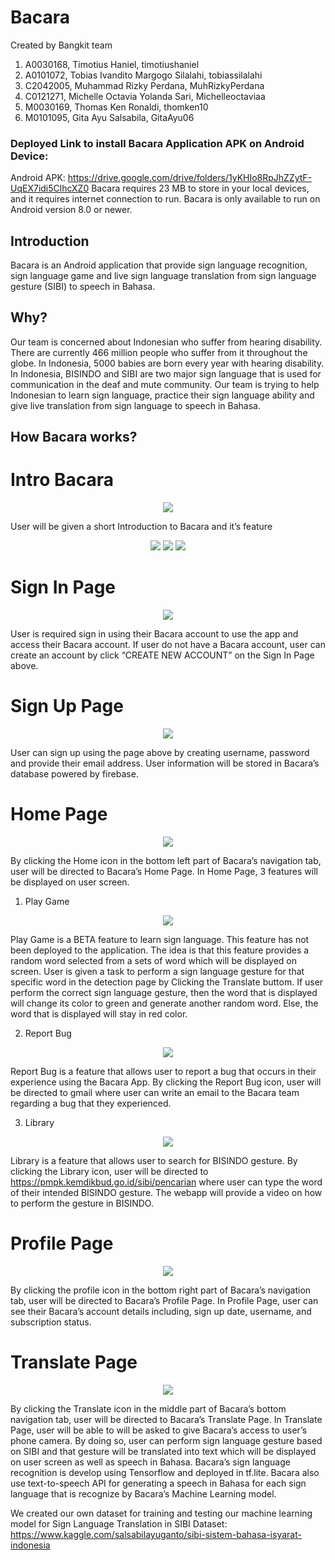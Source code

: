 # Bacara 

Created by Bangkit team 
1. A0030168, Timotius Haniel, timotiushaniel
2. A0101072, Tobias Ivandito Margogo Silalahi, tobiassilalahi
3. C2042005, Muhammad Rizky Perdana, MuhRizkyPerdana
4. C0121271, Michelle Octavia Yolanda Sari, Michelleoctaviaa
5. M0030169, Thomas Ken Ronaldi, thomken10
6. M0101095, Gita Ayu Salsabila, GitaAyu06

### Deployed Link to install Bacara Application APK on Android Device:
Android APK: https://drive.google.com/drive/folders/1yKHIo8RpJhZZytF-UqEX7idi5ClhcXZ0
Bacara requires 23 MB to store in your local devices, and it requires internet connection to run. Bacara is only available to run on Android version 8.0 or newer.

## Introduction
Bacara is an Android application that provide sign language recognition, sign language game and live sign language translation from sign language gesture (SIBI) to speech in Bahasa. 

## Why?
Our team is concerned about Indonesian who suffer from hearing disability. There are currently 466 million people who suffer from it throughout the globe. In Indonesia, 5000 babies are born every year with hearing disability. In Indonesia, BISINDO and SIBI are two major sign language that is used for communication in the deaf and mute community. Our team is trying to help Indonesian to learn sign language, practice their sign language ability and give live translation from sign language to speech in Bahasa.

## How Bacara works?

# Intro Bacara

<p align="center">
  <img src="https://github.com/GitaAyu06/Bacara_App/blob/main/Bacara%20Screen%20Shoot/1.%20Splash%20Screen.PNG">
</p>

User will be given a short Introduction to Bacara and it’s feature

<p align="center">
  <img src="https://github.com/GitaAyu06/Bacara_App/blob/main/Bacara%20Screen%20Shoot/3.%20Second%20On%20Boarding%20Page.PNG">
  <img src="https://github.com/GitaAyu06/Bacara_App/blob/main/Bacara%20Screen%20Shoot/4.%20Third%20On%20Boarding%20Page.PNG">
  <img src="https://github.com/GitaAyu06/Bacara_App/blob/main/Bacara%20Screen%20Shoot/Edited%20Page/4.%20Third%20On%20Boarding%20Page.PNG">
</p>

# Sign In Page

<p align="center">
  <img src="https://github.com/GitaAyu06/Bacara_App/blob/main/Bacara%20Screen%20Shoot/5.%20Sign%20In%20Page.PNG">
</p>

User is required sign in using their Bacara account to use the app and access their Bacara account.
If user do not have a Bacara account, user can create an account by click “CREATE NEW ACCOUNT” on the Sign In Page above.

# Sign Up Page

<p align="center">
  <img src="https://github.com/GitaAyu06/Bacara_App/blob/main/Bacara%20Screen%20Shoot/6.%20Sign%20Up%20Page.PNG">
</p>

User can sign up using the page above by creating username, password and provide their email address. User information will be stored in Bacara’s database powered by firebase.

# Home Page

<p align="center">
  <img src="https://github.com/GitaAyu06/Bacara_App/blob/main/Bacara%20Screen%20Shoot/7.%20Home%20Page.PNG">
</p>

By clicking the Home icon in the bottom left part of Bacara’s navigation tab, user will be directed to Bacara’s Home Page. In Home Page, 3 features will be displayed on user screen.

1.	Play Game

<p align="center">
  <img src="https://github.com/GitaAyu06/Bacara_App/blob/main/Bacara%20Screen%20Shoot/Edited%20Page/11.%20Play%20Game%20Page.PNG">
</p>

Play Game is a BETA feature to learn sign language. This feature has not been deployed to the application.
The idea is that this feature provides a random word selected from a sets of word which will be displayed on screen. User is given a task to perform a sign language gesture for that specific word in the detection page by Clicking the Translate buttom.
If user perform the correct sign language gesture, then the word that is displayed will change its color to green and generate another random word.
Else, the word that is displayed will stay in red color.

2.	Report Bug

<p align="center">
  <img src="https://github.com/GitaAyu06/Bacara_App/blob/main/Bacara%20Screen%20Shoot/Edited%20Page/12.%20Report%20Bug%20Page.jpeg">
</p>

Report Bug is a feature that allows user to report a bug that occurs in their experience using the Bacara App. By clicking the Report Bug icon, user will be directed to gmail where user can write an email to the Bacara team regarding a bug that they experienced.

3.	Library

<p align="center">
  <img src="https://github.com/GitaAyu06/Bacara_App/blob/main/Bacara%20Screen%20Shoot/8.%20Library%20Page.PNG">
</p>

Library is a feature that allows user to search for BISINDO gesture. By clicking the Library icon, user will be directed to https://pmpk.kemdikbud.go.id/sibi/pencarian where user can type the word of their intended BISINDO gesture. The webapp will provide a video on how to perform the gesture in BISINDO.

# Profile Page

<p align="center">
  <img src="https://github.com/GitaAyu06/Bacara_App/blob/main/Bacara%20Screen%20Shoot/9.%20Profile%20Page.PNG">
</p>

By clicking the profile icon in the bottom right part of Bacara’s navigation tab, user will be directed to Bacara’s Profile Page. In Profile Page, user can see their Bacara’s account details including, sign up date, username, and subscription status.

# Translate Page

<p align="center">
  <img src="https://github.com/GitaAyu06/Bacara_App/blob/main/Bacara%20Screen%20Shoot/Edited%20Page/10.%20Translation%20Page.jpeg">
</p>

By clicking the Translate icon in the middle part of Bacara’s bottom navigation tab, user will be directed to Bacara’s Translate Page.
 In Translate Page, user will be able to will be asked to give Bacara’s access to user’s phone camera. By doing so, user can perform sign language gesture based on SIBI and that gesture will be translated into text which will be displayed on user screen as well as speech in Bahasa. 
Bacara’s sign language recognition is develop using Tensorflow and deployed in tf.lite. Bacara also use text-to-speech API for generating a speech in Bahasa for each sign language that is recognize by Bacara’s Machine Learning model.

We created our own dataset for training and testing our machine learning model for Sign Language Translation in SIBI
Dataset: https://www.kaggle.com/salsabilayuganto/sibi-sistem-bahasa-isyarat-indonesia
